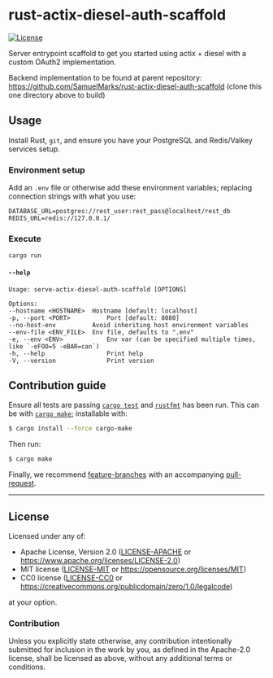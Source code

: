 rust-actix-diesel-auth-scaffold
===============================
[![License](https://img.shields.io/badge/license-Apache--2.0%20OR%20MIT%20OR%20CC0--1.0-blue.svg)](https://opensource.org/licenses/Apache-2.0)

Server entrypoint scaffold to get you started using actix + diesel with a custom OAuth2 implementation.

Backend implementation to be found at parent repository: https://github.com/SamuelMarks/rust-actix-diesel-auth-scaffold (clone this one directory above to build)

## Usage

Install Rust, `git`, and ensure you have your PostgreSQL and Redis/Valkey services setup.

### Environment setup

Add an `.env` file or otherwise add these environment variables; replacing connection strings with what you use:

    DATABASE_URL=postgres://rest_user:rest_pass@localhost/rest_db
    REDIS_URL=redis://127.0.0.1/

### Execute

    cargo run

#### `--help`

    Usage: serve-actix-diesel-auth-scaffold [OPTIONS]
    
    Options:
    --hostname <HOSTNAME>  Hostname [default: localhost]
    -p, --port <PORT>          Port [default: 8080]
    --no-host-env          Avoid inheriting host environment variables
    --env-file <ENV_FILE>  Env file, defaults to ".env"
    -e, --env <ENV>            Env var (can be specified multiple times, like `-eFOO=5 -eBAR=can`)
    -h, --help                 Print help
    -V, --version              Print version

## Contribution guide
Ensure all tests are passing [`cargo test`](https://doc.rust-lang.org/cargo/commands/cargo-test.html) and [`rustfmt`](https://github.com/rust-lang/rustfmt) has been run. This can be with [`cargo make`](https://github.com/sagiegurari/cargo-make); installable with:

```sh
$ cargo install --force cargo-make
```

Then run:
```sh
$ cargo make
```

Finally, we recommend [feature-branches](https://martinfowler.com/bliki/FeatureBranch.html) with an accompanying [pull-request](https://docs.github.com/en/pull-requests/collaborating-with-pull-requests/proposing-changes-to-your-work-with-pull-requests/about-pull-requests).
</small>

<hr/>

## License

Licensed under any of:

- Apache License, Version 2.0 ([LICENSE-APACHE](LICENSE-APACHE) or <https://www.apache.org/licenses/LICENSE-2.0>)
- MIT license ([LICENSE-MIT](LICENSE-MIT) or <https://opensource.org/licenses/MIT>)
- CC0 license ([LICENSE-CC0](LICENSE-CC0) or <https://creativecommons.org/publicdomain/zero/1.0/legalcode>)

at your option.

### Contribution

Unless you explicitly state otherwise, any contribution intentionally submitted
for inclusion in the work by you, as defined in the Apache-2.0 license, shall be
licensed as above, without any additional terms or conditions.

